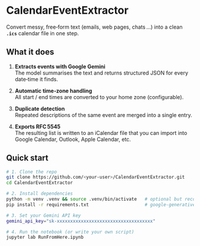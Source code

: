 # CalendarEventExtractor

Convert messy, free‑form text (emails, web pages, chats …) into a clean **`.ics`** calendar file in one step.

## What it does

1. **Extracts events with Google Gemini**  
   The model summarises the text and returns structured JSON for every date‑time it finds.

2. **Automatic time‑zone handling**  
   All start / end times are converted to your home zone (configurable).

3. **Duplicate detection**  
   Repeated descriptions of the same event are merged into a single entry.

4. **Exports RFC 5545**  
   The resulting list is written to an iCalendar file that you can import into Google Calendar, Outlook, Apple Calendar, etc.

## Quick start

```bash
# 1. Clone the repo
git clone https://github.com/<your‑user>/CalendarEventExtractor.git
cd CalendarEventExtractor

# 2. Install dependencies
python -m venv .venv && source .venv/bin/activate   # optional but recommended
pip install -r requirements.txt                     # google‑generativeai, pytz, tzlocal, …

# 3. Set your Gemini API key
gemini_api_key="sk‑xxxxxxxxxxxxxxxxxxxxxxxxxxxxxxxxxxxx"

# 4. Run the notebook (or write your own script)
jupyter lab RunFromHere.ipynb

